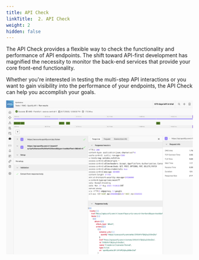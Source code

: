 ```yaml
---
title: API Check
linkTitle:  2. API Check
weight: 2
hidden: false
---
```


The API Check provides a flexible way to check the functionality and performance of API endpoints. The shift toward API-first development has magnified the necessity to monitor the back-end services that provide your core front-end functionality.

Whether you're interested in testing the multi-step API interactions or you want to gain visibility into the performance of your endpoints, the API Check can help you accomplish your goals.

![API test result](../img/api-test-result.png)
